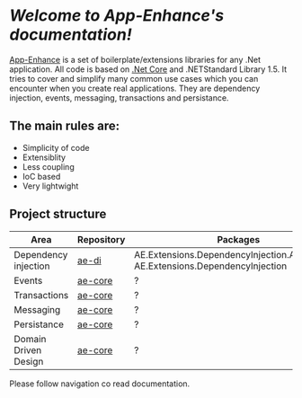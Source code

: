 # *Welcome to App-Enhance's documentation!*

[App-Enhance](https://github.com/app-enhance) is a set of boilerplate/extensions libraries for any .Net application. All code is based on [.Net Core](https/dot.net) and .NETStandard Library 1.5. It tries to cover and simplify many common use cases which you can encounter when you create real applications. They are dependency injection, events, messaging, transactions and persistance. 

## The main rules are:

* Simplicity of code
* Extensiblity
* Less coupling
* IoC based
* Very lightwight 

## Project structure

| Area                 | Repository                                        | Packages                                                                         |
|----------------------|---------------------------------------------------|----------------------------------------------------------------------------------|
| Dependency injection | [ae-di](https://github.com/app-enhance/ae-di)     | AE.Extensions.DependencyInjection.Abstractions AE.Extensions.DependencyInjection |
| Events               | [ae-core](https://github.com/app-enhance/ae-core) | ?                                                                                |
| Transactions         | [ae-core](https://github.com/app-enhance/ae-core) | ?                                                                                |
| Messaging            | [ae-core](https://github.com/app-enhance/ae-core) | ?                                                                                |
| Persistance          | [ae-core](https://github.com/app-enhance/ae-core) | ?                                                                                |
| Domain Driven Design | [ae-core](https://github.com/app-enhance/ae-core) | ?                                                                                |
Please follow navigation co read documentation.
